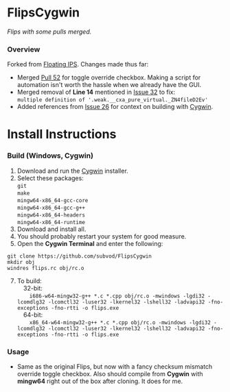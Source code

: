 # FlipsCygwin

*Flips with some pulls merged.*

### Overview

Forked from [Floating IPS](https://github.com/Alcaro/Flips). Changes made thus far:

- Merged [Pull 52](https://github.com/Alcaro/Flips/pull/52) for toggle override checkbox. Making a script for automation isn't worth the hassle when we already have the GUI.
- Merged removal of **Line 14** mentioned in [Issue 32](https://github.com/Alcaro/Flips/issues/32#issuecomment-1036141144) to fix:<br>`multiple definition of '.weak.__cxa_pure_virtual._ZN4fileD2Ev'`
- Added references from [Issue 26](https://github.com/Alcaro/Flips/issues/26#issuecomment-573674247) for context on building with [Cygwin](https://www.cygwin.com/).

# Install Instructions

### Build (Windows, Cygwin)

1. Download and run the [Cygwin](https://www.cygwin.com/) installer.
2. Select these packages:<br>`git`<br>`make`<br>`mingw64-x86_64-gcc-core`<br>`mingw64-x86_64-gcc-g++`<br>`mingw64-x86_64-headers`<br>`mingw64-x86_64-runtime`
3. Download and install all.
4. You should probably restart your system for good measure.
5. Open the **Cygwin Terminal** and enter the following:

```
git clone https://github.com/subvod/FlipsCygwin
mkdir obj
windres flips.rc obj/rc.o
```

7. To build:<br>&emsp;32-bit:<br>&emsp;&emsp;`i686-w64-mingw32-g++ *.c *.cpp obj/rc.o -mwindows -lgdi32 -lcomdlg32 -lcomctl32 -luser32 -lkernel32 -lshell32 -ladvapi32 -fno-exceptions -fno-rtti -o flips.exe`<br>&emsp;64-bit:<br>&emsp;&emsp;`x86_64-w64-mingw32-g++ *.c *.cpp obj/rc.o -mwindows -lgdi32 -lcomdlg32 -lcomctl32 -luser32 -lkernel32 -lshell32 -ladvapi32 -fno-exceptions -fno-rtti -o flips.exe`

### Usage

- Same as the original Flips, but now with a fancy checksum mismatch override toggle checkbox. Also should compile from **Cygwin** with **mingw64** right out of the box after cloning. It does for me.
